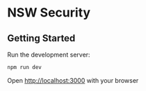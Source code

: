 # NSW Security

## Getting Started

Run the development server:

```bash
npm run dev
```

Open [http://localhost:3000](http://localhost:3000) with your browser
